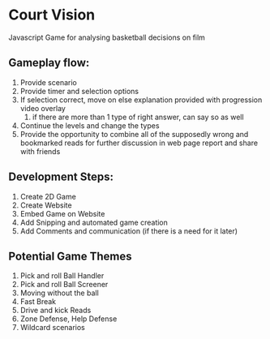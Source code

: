 # Court Vision
Javascript Game for analysing basketball decisions on film

## Gameplay flow:

1. Provide scenario
2. Provide timer and selection options
3. If selection correct, move on else explanation provided with progression video overlay
    1. if there are more than 1 type of right answer, can say so as well
4. Continue the levels and change the types
5. Provide the opportunity to combine all of the supposedly wrong and bookmarked reads for further discussion in web page report and share with friends


## Development Steps:

1. Create 2D Game
2. Create Website
3. Embed Game on Website
4. Add Snipping and automated game creation 
5. Add Comments and communication (if there is a need for it later)


## Potential Game Themes

1. Pick and roll Ball Handler
2. Pick and roll Ball Screener
3. Moving without the ball
4. Fast Break
5. Drive and kick Reads
6. Zone Defense, Help Defense
7. Wildcard scenarios
